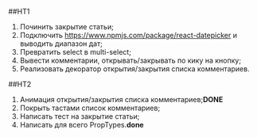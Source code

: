 ##HT1
1. Починить закрытие статьи;
2. Подключить https://www.npmjs.com/package/react-datepicker и выводить диапазон дат;
3. Превратить select в multi-select;
4. Вывести комментарии, открывать/закрывать по кику на кнопку;
5. Реализовать декоратор открытия/закрытия списка комментариев.

##HT2
1. Анимация открытия/закрытия списка комментариев;**DONE**
2. Покрыть тастами список комментариев;
3. Написать тест на закрытие статьи;
4. Написать для всего PropTypes.**done**
